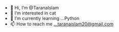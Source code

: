 - 👋 Hi, I’m @TaranaIslam
- 👀 I’m interested in cat
- 🌱 I’m currently learning ...Python
- 📫 How to reach me ...taranaislam20@gmail.com

<!---
TaranaIslam/TaranaIslam is a ✨ special ✨ repository because its `README.md` (this file) appears on your GitHub profile.
You can click the Preview link to take a look at your changes.
--->

